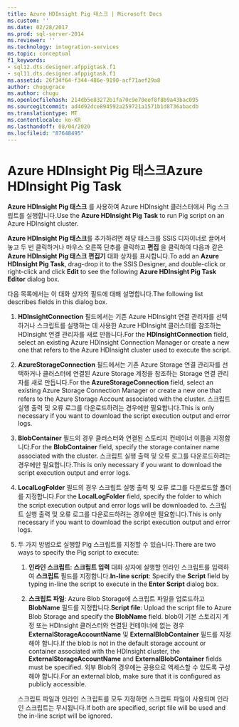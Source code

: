 ```yaml
---
title: Azure HDInsight Pig 태스크 | Microsoft Docs
ms.custom: ''
ms.date: 02/28/2017
ms.prod: sql-server-2014
ms.reviewer: ''
ms.technology: integration-services
ms.topic: conceptual
f1_keywords:
- sql12.dts.designer.afppigtask.f1
- sql11.dts.designer.afppigtask.f1
ms.assetid: 26f34f64-f344-486e-9190-acf71aef29a8
author: chugugrace
ms.author: chugu
ms.openlocfilehash: 214db5e83272b1fa70c9e70eef8f8b9a43bac095
ms.sourcegitcommit: ad4d92dce894592a259721a1571b1d8736abacdb
ms.translationtype: MT
ms.contentlocale: ko-KR
ms.lasthandoff: 08/04/2020
ms.locfileid: "87648495"
---
```

# <a name="azure-hdinsight-pig-task"></a><span data-ttu-id="0e23b-102">Azure HDInsight Pig 태스크</span><span class="sxs-lookup"><span data-stu-id="0e23b-102">Azure HDInsight Pig Task</span></span>
<span data-ttu-id="0e23b-103">**Azure HDInsight Pig 태스크** 를 사용하여 Azure HDInsight 클러스터에서 Pig 스크립트를 실행합니다.</span><span class="sxs-lookup"><span data-stu-id="0e23b-103">Use the **Azure HDInsight Pig Task** to run Pig script on an Azure HDInsight cluster.</span></span>
     
<span data-ttu-id="0e23b-104">**Azure HDInsight Pig 태스크**를 추가하려면 해당 태스크를 SSIS 디자이너로 끌어서 놓고 두 번 클릭하거나 마우스 오른쪽 단추를 클릭하고 **편집** 을 클릭하여 다음과 같은 **Azure HDInsight Pig 태스크 편집기** 대화 상자를 표시합니다.</span><span class="sxs-lookup"><span data-stu-id="0e23b-104">To add an **Azure HDInsight Pig Task**, drag-drop it to the SSIS Designer, and double-click or right-click and click **Edit** to see the following **Azure HDInsight Pig Task Editor** dialog box.</span></span>  
  
 <span data-ttu-id="0e23b-105">다음 목록에서는 이 대화 상자의 필드에 대해 설명합니다.</span><span class="sxs-lookup"><span data-stu-id="0e23b-105">The following list describes fields in this dialog box.</span></span>  
  
1.  <span data-ttu-id="0e23b-106">**HDInsightConnection** 필드에서는 기존 Azure HDInsight 연결 관리자를 선택하거나 스크립트를 실행하는 데 사용한 Azure HDInsight 클러스터를 참조하는 HDInsight 연결 관리자를 새로 만듭니다.</span><span class="sxs-lookup"><span data-stu-id="0e23b-106">For the **HDInsightConnection** field, select an existing Azure HDInsight Connection Manager or create a new one that refers to the Azure HDInsight cluster used to execute the script.</span></span>
  
2.  <span data-ttu-id="0e23b-107">**AzureStorageConnection** 필드에서는 기존 Azure Storage 연결 관리자를 선택하거나 클러스터에 연결된 Azure Storage 계정을 참조하는 Storage 연결 관리자를 새로 만듭니다.</span><span class="sxs-lookup"><span data-stu-id="0e23b-107">For the **AzureStorageConnection** field, select an existing Azure Storage Connection Manager or create a new one that refers to the Azure Storage Account associated with the cluster.</span></span> <span data-ttu-id="0e23b-108">스크립트 실행 출력 및 오류 로그를 다운로드하려는 경우에만 필요합니다.</span><span class="sxs-lookup"><span data-stu-id="0e23b-108">This is only necessary if you want to download the script execution output and error logs.</span></span>
 
3.  <span data-ttu-id="0e23b-109">**BlobContainer** 필드의 경우 클러스터와 연결된 스토리지 컨테이너 이름을 지정합니다.</span><span class="sxs-lookup"><span data-stu-id="0e23b-109">For the **BlobContainer** field, specify the storage container name associated with the cluster.</span></span> <span data-ttu-id="0e23b-110">스크립트 실행 출력 및 오류 로그를 다운로드하려는 경우에만 필요합니다.</span><span class="sxs-lookup"><span data-stu-id="0e23b-110">This is only necessary if you want to download the script execution output and error logs.</span></span>
  
4.  <span data-ttu-id="0e23b-111">**LocalLogFolder** 필드의 경우 스크립트 실행 출력 및 오류 로그를 다운로드할 폴더를 지정합니다.</span><span class="sxs-lookup"><span data-stu-id="0e23b-111">For the **LocalLogFolder** field, specify the folder to which the script execution output and error logs will be downloaded to.</span></span> <span data-ttu-id="0e23b-112">스크립트 실행 출력 및 오류 로그를 다운로드하려는 경우에만 필요합니다.</span><span class="sxs-lookup"><span data-stu-id="0e23b-112">This is only necessary if you want to download the script execution output and error logs.</span></span>   
  
5.  <span data-ttu-id="0e23b-113">두 가지 방법으로 실행할 Pig 스크립트를 지정할 수 있습니다.</span><span class="sxs-lookup"><span data-stu-id="0e23b-113">There are two ways to specify the Pig script to execute:</span></span>
  
    1.  <span data-ttu-id="0e23b-114">**인라인 스크립트**: **스크립트 입력** 대화 상자에 실행할 인라인 스크립트를 입력하여 **스크립트** 필드를 지정합니다.</span><span class="sxs-lookup"><span data-stu-id="0e23b-114">**In-line script**: Specify the **Script** field by typing in-line the script to execute in the **Enter Script** dialog box.</span></span>
  
    2.  <span data-ttu-id="0e23b-115">**스크립트 파일**: Azure Blob Storage에 스크립트 파일을 업로드하고 **BlobName** 필드를 지정합니다.</span><span class="sxs-lookup"><span data-stu-id="0e23b-115">**Script file**: Upload the script file to Azure Blob Storage and specify the **BlobName** field.</span></span> <span data-ttu-id="0e23b-116">blob이 기본 스토리지 계정 또는 HDInsight 클러스터와 연결된 컨테이너에 없는 경우 **ExternalStorageAccountName** 및 **ExternalBlobContainer** 필드를 지정해야 합니다.</span><span class="sxs-lookup"><span data-stu-id="0e23b-116">If the blob is not in the default storage account or container associated with the HDInsight cluster, the **ExternalStorageAccountName** and **ExternalBlobContainer** fields must be specified.</span></span> <span data-ttu-id="0e23b-117">외부 Blob의 경우에는 공용으로 액세스할 수 있도록 구성해야 합니다.</span><span class="sxs-lookup"><span data-stu-id="0e23b-117">For an external blob, make sure that it is configured as publicly accessible.</span></span>  
  
     <span data-ttu-id="0e23b-118">스크립트 파일과 인라인 스크립트를 모두 지정하면 스크립트 파일이 사용되며 인라인 스크립트는 무시됩니다.</span><span class="sxs-lookup"><span data-stu-id="0e23b-118">If both are specified, script file will be used and the in-line script will be ignored.</span></span>
